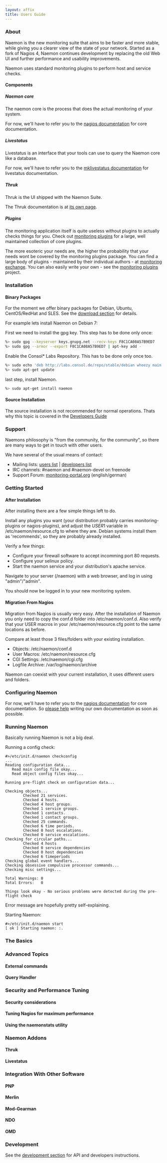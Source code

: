 ```yaml
---
layout: affix
title: Users Guide
---
```


### About

Naemon is the new monitoring suite that aims to be faster and more stable, while giving
you a clearer view of the state of your network. Started as a fork of Nagios 4, Naemon
continues development by replacing the old Web UI and further performance and usability
improvements.

Naemon uses standard monitoring plugins to perform host and service checks.

#### Components

##### Naemon core
The naemon core is the process that does the actual monitoring of your system.

For now, we'll have to refer you to the [nagios documentation][nagios] for core documentation.

##### Livestatus
Livestatus is an interface that your tools can use to query the Naemon core like a database.

For now, we'll have to refer you to the [mklivestatus documentation][mklivestatus] for livestatus documentation.

##### Thruk
Thruk is the UI shipped with the Naemon Suite.

The Thruk documentation is at [its own page][thruk].

##### Plugins
The monitoring application itself is quite useless without plugins to actually checks things for you. Check out [monitoring plugins][monplugins] for a large, well maintained collection of core plugins.

The more esoteric your needs are, the higher the probability that your needs wont be covered by the monitoring plugins package. You can find a large body of plugins - maintained by their individual authors - at [monitoring exchange][monexchange]. You can also easily write your own - see the [monitoring plugins][monplugins] project.





### Installation

#### Binary Packages

For the moment we offer binary packages for Debian, Ubuntu, CentOS/RedHat and SLES.
See the [download section](/download) for details.

For example lets install Naemon on Debian 7:

First we need to install the gpg key. This step has to be done only once:

```bash
%> sudo gpg --keyserver keys.gnupg.net --recv-keys F8C1CA08A57B9ED7
%> sudo gpg --armor --export F8C1CA08A57B9ED7 | apt-key add -
```

Enable the Consol* Labs Repository. This has to be done only once too.

```bash
%> sudo echo 'deb http://labs.consol.de/repo/stable/debian wheezy main' >> /etc/apt/sources.list
%> sudo apt-get update
```

last step, install Naemon.

```bash
%> sudo apt-get install naemon
```

#### Source Installation

The source installation is not recommended for normal operations. Thats why this
topic is covered in the [Developers Guide](/documentation/developer/#build_naemon_from_scratch)





### Support

Naemons philosophy is "from the community, for the community", so there are many
ways to get in touch with other users.

We have several of the usual means of contact:

 * Mailing lists: [users list](https://www.monitoring-lists.org/list/listinfo/naemon-users/) | [developers list](https://www.monitoring-lists.org/list/listinfo/naemon-dev/)
 * IRC channels: #naemon and #naemon-devel on freenode
 * Support Forum: [monitoring-portal.org](http://monitoring-portal.org/wbb/index.php?page=Board&boardID=111) (english/german)



### Getting Started

#### After Installation

After installing there are a few simple things left to do.

Install any plugins you want (your distribution probably carries monitoring-plugins or
nagios-plugins), and adjust the $USER1$ variable in /etc/naemon/resource.cfg to where they are.
Debian systems install them as 'recommends', so they are probably already installed.

Verify a few things:

 * Configure your firewall software to accept incomming port 80 requests.
 * Configure your selinux policy.
 * Start the naemon service and your distribution's apache service.

Navigate to your server (<ip>/naemon) with a web browser, and log in using "admin"/"admin".

You should now be logged in to your new monitoring system.


#### Migration From Nagios

Migration from Nagios is usually very easy. After the installation of Naemon
you only need to copy the conf.d folder into /etc/naemon/conf.d. Also verify
that your USER macros in your /etc/naemon/resource.cfg point to the same locations
as before.

Compare at least those 3 files/folders with your existing installation.

 * Objects: /etc/naemon/conf.d
 * User Macros: /etc/naemon/resource.cfg
 * CGI Settings: /etc/naemon/cgi.cfg
 * Logfile Archive: /var/log/naemon/archive

<div class="alert alert-info"><i class="glyphicon glyphicon-info-sign"></i> Naemon can coexist with your current installation, it uses different users and folders.</div>


### Configuring Naemon

For now, we'll have to refer you to the [nagios documentation][nagios] for core documentation.
So [please help](/community) writing our own documentation as soon as possible.

### Running Naemon

Basically running Naemon is not a big deal.

Running a config check:

```
#>/etc/init.d/naemon checkconfig
...
Reading configuration data...
   Read main config file okay...
   Read object config files okay...

Running pre-flight check on configuration data...

Checking objects...
        Checked 21 services.
        Checked 4 hosts.
        Checked 4 host groups.
        Checked 1 service groups.
        Checked 1 contacts.
        Checked 1 contact groups.
        Checked 25 commands.
        Checked 6 time periods.
        Checked 0 host escalations.
        Checked 0 service escalations.
Checking for circular paths...
        Checked 4 hosts
        Checked 0 service dependencies
        Checked 0 host dependencies
        Checked 6 timeperiods
Checking global event handlers...
Checking obsessive compulsive processor commands...
Checking misc settings...

Total Warnings: 0
Total Errors:   0

Things look okay - No serious problems were detected during the pre-flight check
```

Error message are hopefully pretty self-explaining.


Starting Naemon:

```
#>/etc/init.d/naemon start
[ ok ] Starting naemon: :.
```

### The Basics

### Advanced Topics

#### External commands

#### Query Handler


### Security and Performance Tuning

#### Security considerations

#### Tuning Nagios for maximum performance

#### Using the naemonstats utility



### Naemon Addons

#### Thruk

#### Livestatus



### Integration With Other Software

#### PNP

#### Merlin

#### Mod-Gearman

#### NDO

#### OMD



### Development

See the [development section](/documentation/developers) for API and developers instructions.



[nagios]: http://nagios.sourceforge.net/docs/nagioscore/4/en/
[mklivestatus]: http://mathias-kettner.de/checkmk_livestatus.html
[thruk]: http://thruk.org/documentation.html
[monplugins]: https://www.monitoring-plugins.org/
[monexchange]: https://www.monitoringexchange.org/
